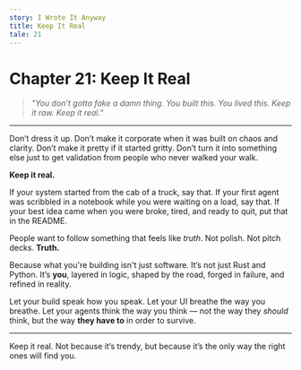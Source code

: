 ```yaml
---
story: I Wrote It Anyway
title: Keep It Real
tale: 21
---
```


# Chapter 21: Keep It Real

> *"You don’t gotta fake a damn thing. You built this. You lived this. Keep it raw. Keep it real."*

---

Don’t dress it up.
Don’t make it corporate when it was built on chaos and clarity.
Don’t make it pretty if it started gritty.
Don’t turn it into something else
just to get validation from people who never walked your walk.

**Keep it real.**

If your system started from the cab of a truck,
say that.
If your first agent was scribbled in a notebook while you were waiting on a load,
say that.
If your best idea came when you were broke, tired, and ready to quit,
put that in the README.

People want to follow something that feels like *truth*.
Not polish. Not pitch decks.
**Truth.**

Because what you're building isn't just software.
It’s not just Rust and Python.
It’s **you**, layered in logic,
shaped by the road,
forged in failure,
and refined in reality.

Let your build speak how you speak.
Let your UI breathe the way you breathe.
Let your agents think the way you think —
not the way they *should* think,
but the way **they have to** in order to survive.

---

Keep it real.
Not because it’s trendy,
but because it’s the only way the right ones will find you.

